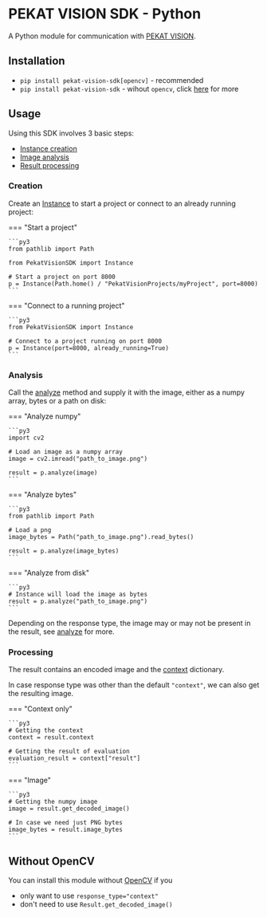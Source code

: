 # PEKAT VISION SDK - Python

A Python module for communication with [PEKAT VISION](https://www.pekatvision.com/products/software/).

## Installation

- `pip install pekat-vision-sdk[opencv]` - recommended
- `pip install pekat-vision-sdk` - wihout `opencv`, click [here](#without-opencv) for more

## Usage

Using this SDK involves 3 basic steps:

- [Instance creation](#creation)
- [Image analysis](#analysis)
- [Result processing](#processing)

### Creation

Create an [Instance] to start a project or connect to an already running project:

=== "Start a project"

    ```py3
    from pathlib import Path

    from PekatVisionSDK import Instance

    # Start a project on port 8000
    p = Instance(Path.home() / "PekatVisionProjects/myProject", port=8000)
    ```

=== "Connect to a running project"

    ```py3
    from PekatVisionSDK import Instance

    # Connect to a project running on port 8000
    p = Instance(port=8000, already_running=True)
    ```

### Analysis

Call the [analyze] method and supply it with the image, either as a numpy array, bytes or a path on disk:

=== "Analyze numpy"

    ```py3
    import cv2

    # Load an image as a numpy array
    image = cv2.imread("path_to_image.png")

    result = p.analyze(image)
    ```

=== "Analyze bytes"

    ```py3
    from pathlib import Path

    # Load a png
    image_bytes = Path("path_to_image.png").read_bytes()

    result = p.analyze(image_bytes)
    ```

=== "Analyze from disk"

    ```py3
    # Instance will load the image as bytes
    result = p.analyze("path_to_image.png")
    ```

Depending on the response type, the image may or may not be present in the result, see [analyze] for more.

### Processing

The result contains an encoded image and the [context] dictionary.

In case response type was other than the default `"context"`, we can also get the resulting image.

=== "Context only"

    ```py3
    # Getting the context
    context = result.context

    # Getting the result of evaluation
    evaluation_result = context["result"]
    ```

=== "Image"

    ```py3
    # Getting the numpy image
    image = result.get_decoded_image()

    # In case we need just PNG bytes
    image_bytes = result.image_bytes
    ```

## Without OpenCV

You can install this module without [OpenCV](https://opencv.org/) if you

- only want to use `response_type="context"`
- don't need to use `Result.get_decoded_image()`

[Instance]: documentation/instance.md
[analyze]: documentation/instance.md/#PekatVisionSDK.Instance.analyze
[context]: https://pekatvision.atlassian.net/wiki/spaces/KB3/pages/698058893/Context
